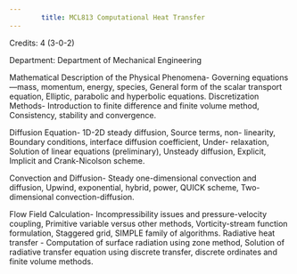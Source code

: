 ```yaml
---
        title: MCL813 Computational Heat Transfer
---
```

Credits: 4 (3-0-2)

Department: Department of Mechanical Engineering

Mathematical Description of the Physical Phenomena- Governing equations—mass, momentum, energy, species, General form of the scalar transport equation, Elliptic, parabolic and hyperbolic equations. Discretization Methods- Introduction to finite difference and finite volume method, Consistency, stability and convergence.

Diffusion Equation- 1D-2D steady diffusion, Source terms, non- linearity, Boundary conditions, interface diffusion coefficient, Under- relaxation, Solution of linear equations (preliminary), Unsteady diffusion, Explicit, Implicit and Crank-Nicolson scheme.

Convection and Diffusion- Steady one-dimensional convection and diffusion, Upwind, exponential, hybrid, power, QUICK scheme, Two- dimensional convection-diffusion.

Flow Field Calculation- Incompressibility issues and pressure-velocity coupling, Primitive variable versus other methods, Vorticity-stream function formulation, Staggered grid, SIMPLE family of algorithms. Radiative heat transfer - Computation of surface radiation using zone method, Solution of radiative transfer equation using discrete transfer, discrete ordinates and finite volume methods.